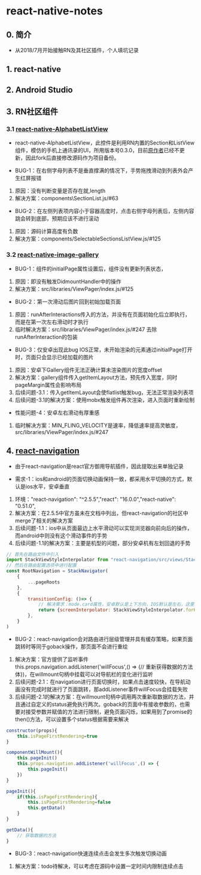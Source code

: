 # react-native-notes

## 0. 简介

* 从2018/7月开始接触RN及其社区插件，个人填坑记录

## 1. react-native

## 2. Android Studio

## 3. RN社区组件

### 3.1 [react-native-AlphabetListView](https://github.com/elizond0/react-native-alphabetlistview)

* react-native-AlphabetListView，此控件是利用RN内置的Section和ListView组件，模仿的手机上通讯录的UI，所用版本号0.3.0，目前[原作者](https://github.com/i6mi6/react-native-alphabetlistview)已经不更新，因此fork后直接修改源码作为项目备份。

* BUG-1：在右侧字母列表不是垂直撑满的情况下，手势拖拽滑动到列表外会产生红屏报错
1. 原因：没有判断变量是否存在就,length
2. 解决方案：components\SectionList.js/#63

* BUG-2：在左侧列表项内容小于容器高度时，点击右侧字母列表后，左侧内容跳会转到底部，预期应该不进行滚动
1. 原因：源码计算高度有负数
2. 解决方案：components/SelectableSectionsListView.js/#125

### 3.2 [react-native-image-gallery](https://github.com/elizond0/react-native-image-gallery)

* BUG-1：组件的initialPage属性设置后，组件没有更新列表状态，
1. 原因：即没有触发DidmountHandler中的操作
2. 解决方案：src/libraries/ViewPager/index.js/#125

* BUG-2：第一次滑动后图片回到初始加载页面
1. 原因：runAfterInteractions传入的方法，并没有在页面初始化后立即执行，而是在第一次左右滑动时才执行
2. 临时解决方案：src/libraries/ViewPager/index.js/#247 去除runAfterInteraction的包装

* BUG-3：仅安卓出现此bug IOS正常，未开始渲染的元素通过initialPage打开时，页面只会显示已经加载的图片
1. 原因：安卓下Gallery组件无法正确计算未渲染图片的宽度offset
2. 解决方案：gallery组件传入getItemLayout方法，预先传入宽度，同时pageMargin属性会影响布局
3. 后续问题-3.1：传入getItemLayout会使flatlist触发bug，无法正常渲染列表项
4. 后续问题-3.1的解决方案：使用mobx触发组件再次渲染，进入页面时重新绘制

* 性能问题-4：安卓左右滑动有厚重感
1. 临时解决方案：MIN_FLING_VELOCITY是速率，降低速率提高灵敏度，src/libraries/ViewPager/index.js/#247

## 4. [react-navigation](https://github.com/react-navigation/react-navigation)

* 由于react-navigation是react官方御用导航插件，因此提取出来单独记录

* 需求-1：ios和android的页面切换动画保持一致，都采用水平切换的方式，默认是ios水平，安卓垂直
1. 环境："react-navigation": "^2.5.5","react": "16.0.0","react-native": "0.51.0",
2. 解决方案：在2.5.5中官方虽未在文档中列出，但react-navigation的社区中merge了相关的解决方案
3. 后续问题-1.1：ios中从页面最边上水平滑动可以实现浏览器向前向后的操作，而android中则没有这个滑动事件的手势
4. 后续问题-1.1的解决方案：主要是机型的问题，部分安卓机有左划回退的手势

```js
// 首先在路由文件中引入
import StackViewStyleInterpolator from "react-navigation/src/views/StackView/StackViewStyleInterpolator";
// 然后在路由配置选项中进行配置
const RootNavigation = StackNavigator(
    {
        ...pageRoots
    },
    {
        transitionConfig: ()=> {
            // 解决需求：mode.card属性，安卓默认是上下方向，IOS默认是左右，这里统一成水平方向
            return {screenInterpolator: StackViewStyleInterpolator.forHorizontal}
        },
    }
)

```

* BUG-2：react-navigation会对路由进行层级管理并具有缓存策略，如果页面跳转时等同于goback操作，那页面不会进行重绘
1. 解决方案：官方提供了监听事件this.props.navigation.addListener('willFocus',() => {// 重新获得数据的方法体})，在willmount句柄中挂载可以对导航栏的变化进行监听
2. 后续问题-2.1：在navigation进行页面切换时，如果点击速度较快，在导航动画没有完成时就进行了页面跳转，那addListener事件willFocus会挂载失败
3. 后续问题-2.1的解决方案：在willmount句柄中调用两次重新取数据的方法，并且通过自定义的status避免执行两次。goback的页面中有接收参数的，也需要对接受参数并赋值的方法进行限制，避免页面闪烁，如果用到了promise的then()方法，可以设置多个status根据需要来解决

```js
constructor(props){
    this.isPageFirstRendering=true
}

componentWillMount(){
    this.pageInit()
    this.props.navigation.addListener('willFocus',() => {
        this.pageInit()
    })
}

pageInit(){
    if(this.isPageFirstRendering){
        this.isPageFirstRendering=false
        this.getData()
    }
}

getData(){
    // 获取数据的方法
}
```

* BUG-3：react-navigation快速连续点击会发生多次触发切换动画
1. 解决方案：todo待解决，可以考虑在源码中设置一定时间内限制连续点击
